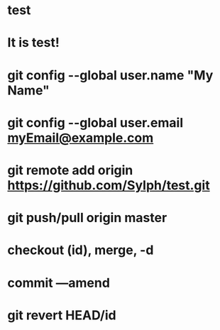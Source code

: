 # test
# It is test!
# 
# 
# 
# 
# 
# git config --global user.name "My Name"
# git config --global user.email myEmail@example.com
# git remote add origin https://github.com/SyIph/test.git
# git push/pull origin master
# checkout (id), merge, -d
# commit —amend
# git revert HEAD/id
